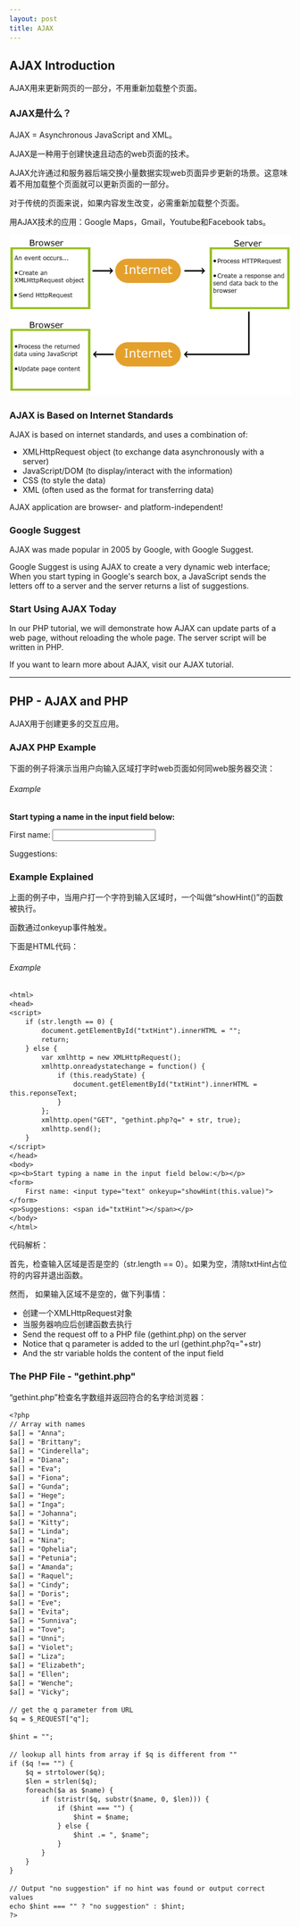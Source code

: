 ```yaml
---
layout: post
title: AJAX
---
```

## AJAX Introduction

AJAX用来更新网页的一部分，不用重新加载整个页面。

### AJAX是什么？

AJAX = Asynchronous JavaScript and XML。

AJAX是一种用于创建快速且动态的web页面的技术。

AJAX允许通过和服务器后端交换小量数据实现web页面异步更新的场景。这意味着不用加载整个页面就可以更新页面的一部分。

对于传统的页面来说，如果内容发生改变，必需重新加载整个页面。

用AJAX技术的应用：Google Maps，Gmail，Youtube和Facebook tabs。   

![How AJAX Works](/images/ajax.gif)

### AJAX is Based on Internet Standards

AJAX is based on internet standards, and uses a combination of:

* XMLHttpRequest object (to exchange data asynchronously with a server)
* JavaScript/DOM (to display/interact with the information)
* CSS (to style the data)
* XML (often used as the format for transferring data)

<div class="text">
	AJAX application are browser- and platform-independent!
</div>

### Google Suggest

AJAX was made popular in 2005 by Google, with Google Suggest.

Google Suggest is using AJAX to create a very dynamic web interface; When you start typing in Google's search box, a JavaScript sends the letters off to a server and the server returns a list of suggestions.

### Start Using AJAX Today

In our PHP tutorial, we will demonstrate how AJAX can update parts of a web page, without reloading the whole page. The server script will be written in PHP.

If you want to learn more about AJAX, visit our AJAX tutorial.

<hr>

## PHP - AJAX and PHP

AJAX用于创建更多的交互应用。

### AJAX PHP Example

下面的例子将演示当用户向输入区域打字时web页面如何同web服务器交流：

###### Example
<div class="text">
	<p><strong>Start typing a name in the input field below:</strong></p>
	<p>First name: <input type="text" name="firstname"></p>
	<p>Suggestions:</p>
</div>

### Example Explained

上面的例子中，当用户打一个字符到输入区域时，一个叫做“showHint()”的函数被执行。

函数通过onkeyup事件触发。

下面是HTML代码：

###### Example
```
<html>
<head>
<script>
	if (str.length == 0) {
		document.getElementById("txtHint").innerHTML = "";
		return;
	} else {
		var xmlhttp = new XMLHttpRequest();
	    xmlhttp.onreadystatechange = function() {
	    	if (this.readyState) {
	    		document.getElementById("txtHint").innerHTML = this.reponseText;
	    	}
	    };
	    xmlhttp.open("GET", "gethint.php?q=" + str, true);
	    xmlhttp.send();
	}
</script>
</head>
<body>
<p><b>Start typing a name in the input field below:</b></p>
<form>
	First name: <input type="text" onkeyup="showHint(this.value)">
</form>
<p>Suggestions: <span id="txtHint"></span></p>
</body>
</html>
```
代码解析：

首先，检查输入区域是否是空的（str.length == 0）。如果为空，清除txtHint占位符的内容并退出函数。

然而， 如果输入区域不是空的，做下列事情：

* 创建一个XMLHttpRequest对象
* 当服务器响应后创建函数去执行
* Send the request off to a PHP file (gethint.php) on the server
* Notice that q parameter is added to the url (gethint.php?q="+str)
* And the str variable holds the content of the input field

### The PHP File - "gethint.php"

“gethint.php”检查名字数组并返回符合的名字给浏览器：

```
<?php
// Array with names
$a[] = "Anna";
$a[] = "Brittany";
$a[] = "Cinderella";
$a[] = "Diana";
$a[] = "Eva";
$a[] = "Fiona";
$a[] = "Gunda";
$a[] = "Hege";
$a[] = "Inga";
$a[] = "Johanna";
$a[] = "Kitty";
$a[] = "Linda";
$a[] = "Nina";
$a[] = "Ophelia";
$a[] = "Petunia";
$a[] = "Amanda";
$a[] = "Raquel";
$a[] = "Cindy";
$a[] = "Doris";
$a[] = "Eve";
$a[] = "Evita";
$a[] = "Sunniva";
$a[] = "Tove";
$a[] = "Unni";
$a[] = "Violet";
$a[] = "Liza";
$a[] = "Elizabeth";
$a[] = "Ellen";
$a[] = "Wenche";
$a[] = "Vicky";

// get the q parameter from URL
$q = $_REQUEST["q"];

$hint = "";

// lookup all hints from array if $q is different from ""
if ($q !== "") {
    $q = strtolower($q);
    $len = strlen($q);
    foreach($a as $name) {
        if (stristr($q, substr($name, 0, $len))) {
            if ($hint === "") {
                $hint = $name;
            } else {
                $hint .= ", $name";
            }
        }
    }
}

// Output "no suggestion" if no hint was found or output correct values
echo $hint === "" ? "no suggestion" : $hint;
?>
```